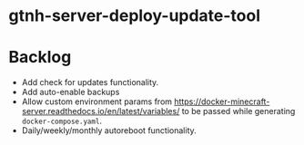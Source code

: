 # gtnh-server-deploy-update-tool
# Backlog
- Add check for updates functionality.
- Add auto-enable backups
- Allow custom environment params from https://docker-minecraft-server.readthedocs.io/en/latest/variables/ to be passed while generating `docker-compose.yaml`.
- Daily/weekly/monthly autoreboot functionality.